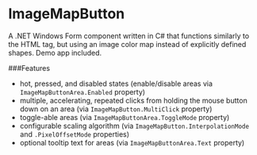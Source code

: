 ImageMapButton
==============
A .NET Windows Form component written in C# that functions similarly to the HTML <map> tag,
but using an image color map instead of explicitly defined <area> shapes. Demo app included.

###Features
- hot, pressed, and disabled states (enable/disable areas via `ImageMapButtonArea.Enabled` property)
- multiple, accelerating, repeated clicks from holding the mouse button down on an area (via `ImageMapButton.MultiClick` property)
- toggle-able areas (via `ImageMapButtonArea.ToggleMode` property)
- configurable scaling algorithm (via `ImageMapButton.InterpolationMode` and `.PixelOffsetMode` properties)
- optional tooltip text for areas (via `ImageMapButtonArea.Text` property)